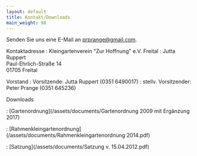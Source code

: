 ```yaml
---
layout: default
title: Kontakt/Downloads
main_weight: 98
---
```


Senden Sie uns eine E-Mail an [prprange@gmail.com](mailto:prprange@gmail.com).

Kontaktadresse
: Kleingartenverein "Zur Hoffnung" e.V. Freital
: Jutta Ruppert  
  Paul-Ehrlich-Straße 14  
  01705 Freital

Vorstand
: Vorsitzende: Jutta Ruppert (0351 6490017)
: stellv. Vorsitzender: Peter Prange (0351 645236)

Downloads

: [Gartenordnung](/assets/documents/Gartenordnung 2009 mit Ergänzung 2017)

: [Rahmenkleingartenordnung](/assets/documents/Rahmenkleingartenordnung 2014.pdf)

: [Satzung](/assets/documents/Satzung v. 15.04.2012.pdf)